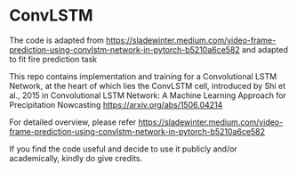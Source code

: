 # ConvLSTM

The code is adapted from https://sladewinter.medium.com/video-frame-prediction-using-convlstm-network-in-pytorch-b5210a6ce582 and adapted to fit fire prediction task

This repo contains implementation and training for a Convolutional LSTM Network, at the heart of 
which lies the ConvLSTM cell, introduced by Shi et al., 2015 in 
Convolutional LSTM Network: A Machine Learning Approach for Precipitation Nowcasting https://arxiv.org/abs/1506.04214

For detailed overview, please refer 
https://sladewinter.medium.com/video-frame-prediction-using-convlstm-network-in-pytorch-b5210a6ce582

If you find the code useful and decide to use it publicly and/or academically, kindly do give credits.
